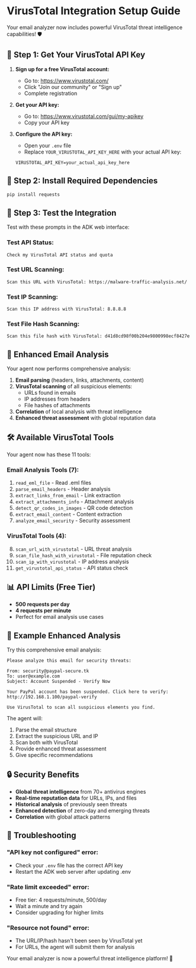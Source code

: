 # VirusTotal Integration Setup Guide

Your email analyzer now includes powerful VirusTotal threat intelligence capabilities! 🛡️

## 🔑 **Step 1: Get Your VirusTotal API Key**

1. **Sign up for a free VirusTotal account:**
   - Go to: https://www.virustotal.com/
   - Click "Join our community" or "Sign up"
   - Complete registration

2. **Get your API key:**
   - Go to: https://www.virustotal.com/gui/my-apikey
   - Copy your API key

3. **Configure the API key:**
   - Open your `.env` file
   - Replace `YOUR_VIRUSTOTAL_API_KEY_HERE` with your actual API key:
   ```
   VIRUSTOTAL_API_KEY=your_actual_api_key_here
   ```

## 🔧 **Step 2: Install Required Dependencies**

```bash
pip install requests
```

## 🚀 **Step 3: Test the Integration**

Test with these prompts in the ADK web interface:

### **Test API Status:**
```
Check my VirusTotal API status and quota
```

### **Test URL Scanning:**
```
Scan this URL with VirusTotal: https://malware-traffic-analysis.net/
```

### **Test IP Scanning:**
```
Scan this IP address with VirusTotal: 8.8.8.8
```

### **Test File Hash Scanning:**
```
Scan this file hash with VirusTotal: d41d8cd98f00b204e9800998ecf8427e
```

## 📧 **Enhanced Email Analysis**

Your agent now performs comprehensive analysis:

1. **Email parsing** (headers, links, attachments, content)
2. **VirusTotal scanning** of all suspicious elements:
   - URLs found in emails
   - IP addresses from headers
   - File hashes of attachments
3. **Correlation** of local analysis with threat intelligence
4. **Enhanced threat assessment** with global reputation data

## 🛠️ **Available VirusTotal Tools**

Your agent now has these 11 tools:

### **Email Analysis Tools (7):**
1. `read_eml_file` - Read .eml files
2. `parse_email_headers` - Header analysis
3. `extract_links_from_email` - Link extraction
4. `extract_attachments_info` - Attachment analysis
5. `detect_qr_codes_in_images` - QR code detection
6. `extract_email_content` - Content extraction
7. `analyze_email_security` - Security assessment

### **VirusTotal Tools (4):**
8. `scan_url_with_virustotal` - URL threat analysis
9. `scan_file_hash_with_virustotal` - File reputation check
10. `scan_ip_with_virustotal` - IP address analysis
11. `get_virustotal_api_status` - API status check

## 📊 **API Limits (Free Tier)**

- **500 requests per day**
- **4 requests per minute**
- Perfect for email analysis use cases

## 🎯 **Example Enhanced Analysis**

Try this comprehensive email analysis:

```
Please analyze this email for security threats:

From: security@paypal-secure.tk
To: user@example.com
Subject: Account Suspended - Verify Now

Your PayPal account has been suspended. Click here to verify:
http://192.168.1.100/paypal-verify

Use VirusTotal to scan all suspicious elements you find.
```

The agent will:
1. Parse the email structure
2. Extract the suspicious URL and IP
3. Scan both with VirusTotal
4. Provide enhanced threat assessment
5. Give specific recommendations

## 🔒 **Security Benefits**

- **Global threat intelligence** from 70+ antivirus engines
- **Real-time reputation data** for URLs, IPs, and files
- **Historical analysis** of previously seen threats
- **Enhanced detection** of zero-day and emerging threats
- **Correlation** with global attack patterns

## 🚨 **Troubleshooting**

### **"API key not configured" error:**
- Check your `.env` file has the correct API key
- Restart the ADK web server after updating .env

### **"Rate limit exceeded" error:**
- Free tier: 4 requests/minute, 500/day
- Wait a minute and try again
- Consider upgrading for higher limits

### **"Resource not found" error:**
- The URL/IP/hash hasn't been seen by VirusTotal yet
- For URLs, the agent will submit them for analysis

Your email analyzer is now a powerful threat intelligence platform! 🎉 
